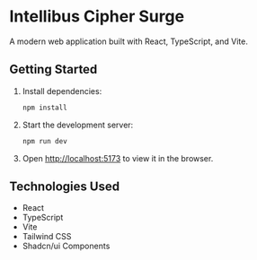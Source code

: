 # Intellibus Cipher Surge

A modern web application built with React, TypeScript, and Vite.

## Getting Started

1. Install dependencies:

   ```bash
   npm install
   ```

2. Start the development server:

   ```bash
   npm run dev
   ```

3. Open [http://localhost:5173](http://localhost:5173) to view it in the browser.

## Technologies Used

- React
- TypeScript
- Vite
- Tailwind CSS
- Shadcn/ui Components
